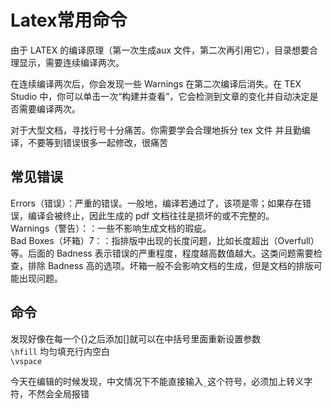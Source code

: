 # Latex常用命令

由于 LATEX 的编译原理（第一次生成aux 文件，第二次再引用它），目录想要合理显示，需要连续编译两次。    

在连续编译两次后，你会发现一些 Warnings 在第二次编译后消失。在 TEX Studio 中，你可以单击一次“构建并查看”，它会检测到文章的变化并自动决定是否需要编译两次。  

对于大型文档，寻找行号十分痛苦。你需要学会合理地拆分 tex 文件
并且勤编译，不要等到错误很多一起修改，很痛苦

## 常见错误

Errors（错误）：严重的错误。一般地，编译若通过了，该项是零；如果存在错误，编译会被终止，因此生成的 pdf 文档往往是损坏的或不完整的。  
Warnings（警告）：：一些不影响生成文档的瑕疵。  
Bad Boxes（坏箱）7：：指排版中出现的长度问题，比如长度超出（Overfull）等。后面的 Badness 表示错误的严重程度，程度越高数值越大。这类问题需要检查，排除 Badness 高的选项。坏箱一般不会影响文档的生成，但是文档的排版可能出现问题。

## 命令

发现好像在每一个{}之后添加[]就可以在中括号里面重新设置参数  
`\hfill`   均匀填充行内空白  
`\vspace`        

今天在编辑的时候发现，中文情况下不能直接输入`_`这个符号，必须加上转义字符，不然会全局报错